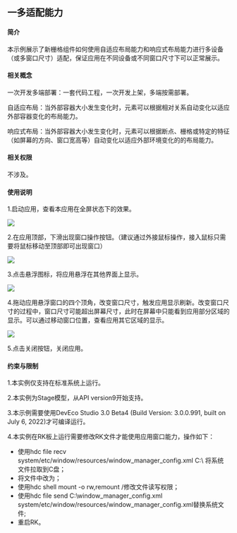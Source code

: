 ## 一多适配能力

#### 简介

本示例展示了新栅格组件如何使用自适应布局能力和响应式布局能力进行多设备（或多窗口尺寸）适配，保证应用在不同设备或不同窗口尺寸下可以正常展示。

#### 相关概念

一次开发多端部署：一套代码工程，一次开发上架，多端按需部署。

自适应布局：当外部容器大小发生变化时，元素可以根据相对关系自动变化以适应外部容器变化的布局能力。

响应式布局：当外部容器大小发生变化时，元素可以根据断点、栅格或特定的特征（如屏幕的方向、窗口宽高等）自动变化以适应外部环境变化的的布局能力。

#### 相关权限

不涉及。

#### 使用说明

1.启动应用，查看本应用在全屏状态下的效果。

![](Assets/index.png)

2.在应用顶部，下滑出现窗口操作按钮。（建议通过外接鼠标操作，接入鼠标只需要将鼠标移动至顶部即可出现窗口）

![](Assets/img1.png)

3.点击悬浮图标，将应用悬浮在其他界面上显示。

![](Assets/img2.png)

4.拖动应用悬浮窗口的四个顶角，改变窗口尺寸，触发应用显示刷新。改变窗口尺寸的过程中，窗口尺寸可能超出屏幕尺寸，此时在屏幕中只能看到应用部分区域的显示。可以通过移动窗口位置，查看应用其它区域的显示。

![](Assets/img3.png)

5.点击关闭按钮，关闭应用。

#### 约束与限制

1.本实例仅支持在标准系统上运行。

2.本实例为Stage模型，从API version9开始支持。

3.本示例需要使用DevEco Studio 3.0 Beta4 (Build Version: 3.0.0.991, built on July 6, 2022)才可编译运行。

4.本实例在RK板上运行需要修改RK文件才能使用应用窗口能力，操作如下：

+ 使用hdc file recv system/etc/window/resources/window_manager_config.xml C:\ 将系统文件拉取到C盘；
+ 将文件中<decor enable="false"></decor>改为<decor enable="true"></decor>；
+ 使用hdc shell mount -o rw,remount /修改文件读写权限；
+ 使用hdc file send C:\window_manager_config.xml system/etc/window/resources/window_manager_config.xml替换系统文件;
+ 重启RK。